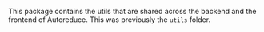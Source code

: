 This package contains the utils that are shared across the backend and the frontend of Autoreduce.
This was previously the `utils` folder.
